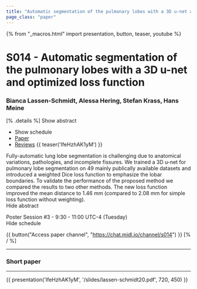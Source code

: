 ```yaml
---
title: "Automatic segmentation of the pulmonary lobes with a 3D u-net and optimized loss function"
page_class: "paper"
---
```


{% from "_macros.html" import presentation, button, teaser, youtube %}

# S014 - Automatic segmentation of the pulmonary lobes with a 3D u-net and optimized loss function

### Bianca Lassen-Schmidt, Alessa Hering, Stefan Krass, Hans Meine

[% .details %]
<a class="toggle_visibility" data-selector=".abstract" data-level="3">Show abstract</a>
- <a class="toggle_visibility" data-selector=".schedule" data-level="3">Show schedule</a>
- <a href="https://openreview.net/pdf?id=AkziGgmwl">Paper</a>
- <a href="https://openreview.net/forum?id=AkziGgmwl">Reviews</a>
{{ teaser('IfeHzhAK1yM') }}

<p>
    <span class="abstract">
        Fully-automatic lung lobe segmentation is challenging due to anatomical variations, pathologies, and incomplete fissures. We trained a 3D u-net for pulmonary lobe segmentation on 49 mainly publically available datasets and introduced a weighted Dice loss function to emphasize the lobar boundaries. To validate the performance of the proposed method we compared the results to two other methods. The new loss function improved the mean distance to 1.46 mm (compared to 2.08 mm for simple loss function without weighting).
        <br>
        <span class="actions"><a class="toggle_visibility" data-level="2">Hide abstract</a></span>
    </span>
</p>

<p>
    <span class="schedule">
        Poster Session #3  - 9:30 - 11:00 UTC-4 (Tuesday)
        <br>
        <span class="actions"><a class="toggle_visibility" data-level="2">Hide schedule</a></span>
    </span>
</p>

{{ button("Access paper channel", "https://chat.midl.io/channel/s014") }}
[% / %]

---

### Short paper

---

{{ presentation('IfeHzhAK1yM', '/slides/lassen-schmidt20.pdf', 720, 450) }}